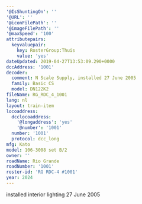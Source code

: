 ```yaml
---
'@IsShuntingOn': ''
'@URL': ''
'@iconFilePath': ''
'@imageFilePath': ''
'@maxSpeed': '100'
attributepairs:
  keyvaluepair:
    key: RosterGroup:Thuis
    value: 'yes'
dateUpdated: 2019-04-27T13:53:09.290+0000
dccAddress: '1001'
decoder:
  comment: N Scale Supply, installed 27 June 2005
  family: Basic CS
  model: DN122K2
fileName: RG_RDC_4_1001
lang: nl
layout: train-item
locoaddress:
  dcclocoaddress:
    '@longaddress': 'yes'
    '@number': '1001'
  number: '1001'
  protocol: dcc_long
mfg: Kato
model: 106-3008 set B/2
owner: ''
roadName: Rio Grande
roadNumber: '1001'
roster-id: 'RG RDC-4 #1001'
year: 2024
---
```

installed interior lighting 27 June 2005
